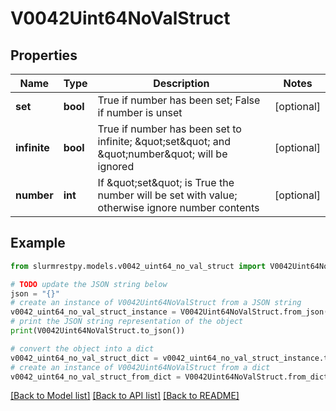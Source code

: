 # V0042Uint64NoValStruct


## Properties

Name | Type | Description | Notes
------------ | ------------- | ------------- | -------------
**set** | **bool** | True if number has been set; False if number is unset | [optional]
**infinite** | **bool** | True if number has been set to infinite; \&quot;set\&quot; and \&quot;number\&quot; will be ignored | [optional]
**number** | **int** | If \&quot;set\&quot; is True the number will be set with value; otherwise ignore number contents | [optional]

## Example

```python
from slurmrestpy.models.v0042_uint64_no_val_struct import V0042Uint64NoValStruct

# TODO update the JSON string below
json = "{}"
# create an instance of V0042Uint64NoValStruct from a JSON string
v0042_uint64_no_val_struct_instance = V0042Uint64NoValStruct.from_json(json)
# print the JSON string representation of the object
print(V0042Uint64NoValStruct.to_json())

# convert the object into a dict
v0042_uint64_no_val_struct_dict = v0042_uint64_no_val_struct_instance.to_dict()
# create an instance of V0042Uint64NoValStruct from a dict
v0042_uint64_no_val_struct_from_dict = V0042Uint64NoValStruct.from_dict(v0042_uint64_no_val_struct_dict)
```
[[Back to Model list]](../README.md#documentation-for-models) [[Back to API list]](../README.md#documentation-for-api-endpoints) [[Back to README]](../README.md)


